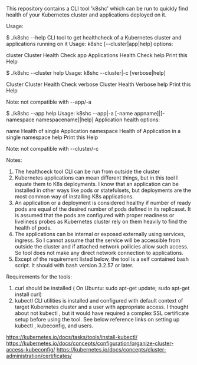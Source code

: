 This repository contains a CLI tool 'k8shc' which can be run to quickly find health of your Kubernetes cluster and applications deployed on it.

Usage:

$  ./k8shc --help
CLI tool to get healthcheck of a Kubernetes cluster and applications running on it
Usage: k8shc [--cluster|app|help]
options:

cluster     Cluster Health Check
app         Applications Health Check
help        Print this Help

$  ./k8shc --cluster help
Usage: k8shc --cluster|-c  [verbose|help]

Cluster     Cluster Health Check
verbose     Cluster Health Verbose
help        Print this Help

Note:        not compatible with --app/-a

$  ./k8shc --app help
Usage: k8shc --app|-a  [-name appname]|[-namespace namespacename]|help]
Application health options:

name      Health of single Application
namespace Health of Application in a single namespace
help      Print this Help

Note:     not compatible with --cluster/-c


Notes: 

1. The healthceck tool CLI can be run from outside the cluster
2.  Kubernetes applications can mean different things, but in this tool I equate them to K8s deployments. I know that an application can be installed in other ways like pods or statefulsets, but deployments are the most common way of installing K8s applications.
3. An application or a deployment is considered healthy if number of ready pods are equal of the desired number of pods defined in its replicaset. It is assumed that the pods are configured with proper readiness or liveliness probes as Kubernetes cluster rely on them heavily to find the health of pods.
4. The applications can be internal or exposed externally using services, ingress. So I cannot assume that the service will be accessible from outside the cluster and if attached network poilicies allow such access. So tool does not make any direct network connection to applications. 
5. Except of the requirement listed below, the tool is a self contained bash script. It should with bash version 3.2.57 or later. 



Requirements for the tools:

1. curl should be installed ( On Ubuntu: sudo apt-get update; sudo apt-get install curl)
2. kubectl CLI utilities is installed and configured with  default context of target Kubernetes cluster and a user with appropriate access. I thought about not kubectl , but it would have required a complex SSL certificate setup before using the tool. 
See below reference links on setting up kubectl , kubeconfig, and users. 

https://kubernetes.io/docs/tasks/tools/install-kubectl/
https://kubernetes.io/docs/concepts/configuration/organize-cluster-access-kubeconfig/
https://kubernetes.io/docs/concepts/cluster-administration/certificates/

                                                                                                      
